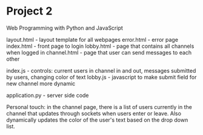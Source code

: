 # Project 2

Web Programming with Python and JavaScript

layout.html - layout template for all webpages
error.html - error page
index.html - front page to login
lobby.html - page that contains all channels when logged in
channel.html - page that user can send messages to each other

index.js - controls: current users in channel in and out, messages submitted by users, changing color of text
lobby.js - javascript to make submit field for new channel more dynamic

application.py - server side code

Personal touch: in the channel page, there is a list of users currently in the channel that updates through sockets when users enter or leave. Also dynamically updates the color of the user's text based on the drop down list.
